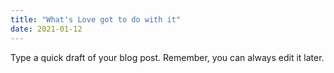 ```yaml
---
title: "What's Love got to do with it"
date: 2021-01-12
---
```

Type a quick draft of your blog post. Remember, you can always edit it later.
